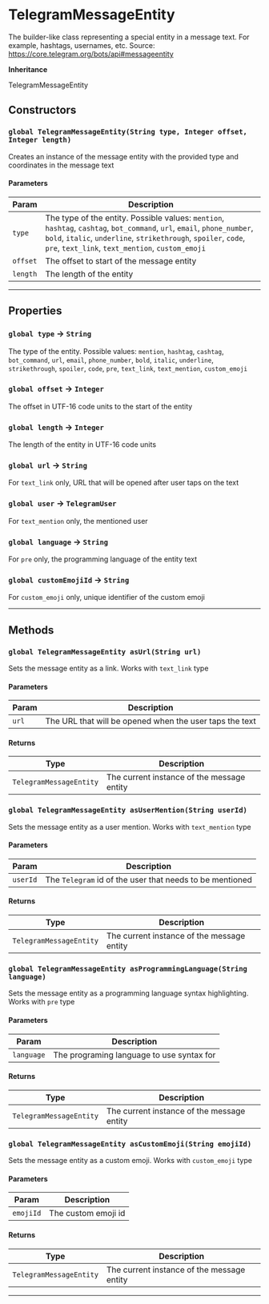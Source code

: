 # TelegramMessageEntity

The builder-like class representing a special entity in a message text. For example, hashtags, usernames, etc.
Source: https://core.telegram.org/bots/api#messageentity

**Inheritance**

TelegramMessageEntity

## Constructors

### `global TelegramMessageEntity(String type, Integer offset, Integer length)`

Creates an instance of the message entity with the provided type and coordinates in the message text

#### Parameters

| Param    | Description                                                                                                                                                                                                                                    |
| -------- | ---------------------------------------------------------------------------------------------------------------------------------------------------------------------------------------------------------------------------------------------- |
| `type`   | The type of the entity. Possible values: `mention`, `hashtag`, `cashtag`, `bot_command`, `url`, `email`, `phone_number`, `bold`, `italic`, `underline`, `strikethrough`, `spoiler`, `code`, `pre`, `text_link`, `text_mention`, `custom_emoji` |
| `offset` | The offset to start of the message entity                                                                                                                                                                                                      |
| `length` | The length of the entity                                                                                                                                                                                                                       |

---

## Properties

### `global type` → `String`

The type of the entity. Possible values: `mention`, `hashtag`, `cashtag`, `bot_command`, `url`, `email`, `phone_number`, `bold`, `italic`, `underline`, `strikethrough`, `spoiler`, `code`, `pre`, `text_link`, `text_mention`, `custom_emoji`

### `global offset` → `Integer`

The offset in UTF-16 code units to the start of the entity

### `global length` → `Integer`

The length of the entity in UTF-16 code units

### `global url` → `String`

For `text_link` only, URL that will be opened after user taps on the text

### `global user` → `TelegramUser`

For `text_mention` only, the mentioned user

### `global language` → `String`

For `pre` only, the programming language of the entity text

### `global customEmojiId` → `String`

For `custom_emoji` only, unique identifier of the custom emoji

---

## Methods

### `global TelegramMessageEntity asUrl(String url)`

Sets the message entity as a link. Works with `text_link` type

#### Parameters

| Param | Description                                             |
| ----- | ------------------------------------------------------- |
| `url` | The URL that will be opened when the user taps the text |

#### Returns

| Type                    | Description                                |
| ----------------------- | ------------------------------------------ |
| `TelegramMessageEntity` | The current instance of the message entity |

### `global TelegramMessageEntity asUserMention(String userId)`

Sets the message entity as a user mention. Works with `text_mention` type

#### Parameters

| Param    | Description                                              |
| -------- | -------------------------------------------------------- |
| `userId` | The `Telegram` id of the user that needs to be mentioned |

#### Returns

| Type                    | Description                                |
| ----------------------- | ------------------------------------------ |
| `TelegramMessageEntity` | The current instance of the message entity |

### `global TelegramMessageEntity asProgrammingLanguage(String language)`

Sets the message entity as a programming language syntax highlighting. Works with `pre` type

#### Parameters

| Param      | Description                               |
| ---------- | ----------------------------------------- |
| `language` | The programing language to use syntax for |

#### Returns

| Type                    | Description                                |
| ----------------------- | ------------------------------------------ |
| `TelegramMessageEntity` | The current instance of the message entity |

### `global TelegramMessageEntity asCustomEmoji(String emojiId)`

Sets the message entity as a custom emoji. Works with `custom_emoji` type

#### Parameters

| Param     | Description         |
| --------- | ------------------- |
| `emojiId` | The custom emoji id |

#### Returns

| Type                    | Description                                |
| ----------------------- | ------------------------------------------ |
| `TelegramMessageEntity` | The current instance of the message entity |

---
